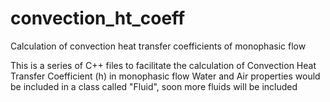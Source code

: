 # convection_ht_coeff
Calculation of convection heat transfer coefficients of monophasic flow

This is a series of C++ files to facilitate the calculation of Convection Heat Transfer Coefficient (h) in monophasic flow
Water and Air properties would be included in a class called "Fluid", soon more fluids will be included
